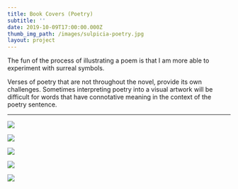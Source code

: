 ```yaml
---
title: Book Covers (Poetry)
subtitle: ''
date: 2019-10-09T17:00:00.000Z
thumb_img_path: /images/sulpicia-poetry.jpg
layout: project
---
```

The fun of the process of illustrating a poem is that I am more able to experiment with surreal symbols.

Verses of poetry that are not throughout the novel, provide its own challenges. Sometimes interpreting poetry into a visual artwork will be difficult for words that have connotative meaning in the context of the poetry sentence.

- - -

![](/images/sulpicic-elegi-elegi-pendek-pagarmangkok-book-cover-design.jpg)

![](/images/aku-malu-jadi-manusia-pagarmangkok-book-cover-design.jpg)

![](/images/paguyuban-kisah-kasih-priyangan-pagarmangkok-book-cover-design.jpg)

![](/images/bajingan-yang-romantis.jpg)

![](/images/pegasus-lilika-dan-kisah-kisah-lainya-pagarmangkok-book-cover-design.jpg)
